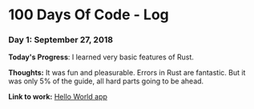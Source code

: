 # 100 Days Of Code - Log

### Day 1: September 27, 2018

**Today's Progress**: I learned very basic features of Rust.

**Thoughts:** It was fun and pleasurable. Errors in Rust are fantastic. But it was only 5% of the guide, all hard parts going to be ahead.

**Link to work:** [Hello World app](https://github.com/Zorking/rust/commit/68bed2bdcd696eeacb4c064d45c7ae402c95b20b)